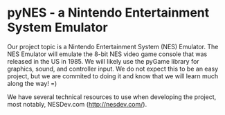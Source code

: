 pyNES - a Nintendo Entertainment System Emulator
================================================



Our project topic is a Nintendo Entertainment System (NES) Emulator. The NES Emulator will emulate the 8-bit NES video game console that was released in the US in 1985. We will likely use the pyGame library for graphics, sound, and controller input. We do not expect this to be an easy project, but we are commited to doing it and know that we will learn much along the way! =)



We have several technical resources to use when developing the project, most notably, NESDev.com (http://nesdev.com/). 


